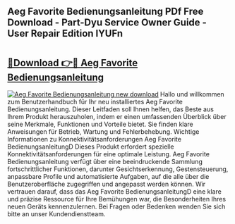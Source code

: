 ## Aeg Favorite Bedienungsanleitung PDf Free Download - Part-Dyu Service Owner Guide - User Repair Edition IYUFn

# <h2><a href="http://df0tiz.blite.top/?on=Aeg+Favorite+Bedienungsanleitung">🔗Download 👉🔴 Aeg Favorite Bedienungsanleitung</a></h2>

[![Aeg Favorite Bedienungsanleitung new download](https://i.imgur.com/lujVjoI.png)](http://df0tiz.blite.top/?on=Aeg+Favorite+Bedienungsanleitung)
Hallo und willkommen zum Benutzerhandbuch für Ihr neu installiertes Aeg Favorite Bedienungsanleitung. Dieser Leitfaden soll Ihnen helfen, das Beste aus Ihrem Produkt herauszuholen, indem er einen umfassenden Überblick über seine Merkmale, Funktionen und Vorteile bietet. Sie finden klare Anweisungen für Betrieb, Wartung und Fehlerbehebung. Wichtige Informationen zu Konnektivitätsanforderungen Aeg Favorite BedienungsanleitungD Dieses Produkt erfordert spezielle Konnektivitätsanforderungen für eine optimale Leistung. Aeg Favorite Bedienungsanleitung verfügt über eine beeindruckende Sammlung fortschrittlicher Funktionen, darunter Gesichtserkennung, Gestensteuerung, anpassbare Profile und automatisierte Aufgaben, auf die alle über die Benutzeroberfläche zugegriffen und angepasst werden können. Wir vertrauen darauf, dass das Aeg Favorite BedienungsanleitungD eine klare und präzise Ressource für Ihre Bemühungen war, die Besonderheiten Ihres neuen Geräts kennenzulernen. Bei Fragen oder Bedenken wenden Sie sich bitte an unser Kundendienstteam.
